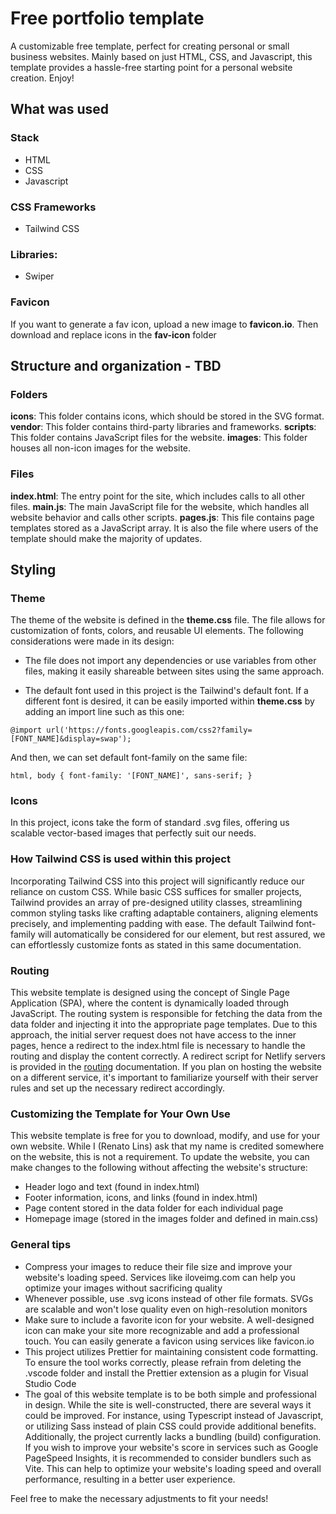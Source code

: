 

# Free portfolio template

A customizable free template, perfect for creating personal or small business websites. Mainly based on just HTML, CSS, and Javascript, this template provides a hassle-free starting point for a personal website creation. Enjoy!

## What was used

### Stack

* HTML
* CSS
* Javascript

### CSS Frameworks

* Tailwind CSS

### Libraries:

* Swiper

### Favicon

If you want to generate a fav icon, upload a new image to __favicon.io__. Then download and replace icons in the __fav-icon__ folder

## Structure and organization - TBD

### Folders

__icons__: This folder contains icons, which should be stored in the SVG format.
__vendor__: This folder contains third-party libraries and frameworks.
__scripts__: This folder contains JavaScript files for the website.
__images__: This folder houses all non-icon images for the website.

### Files

__index.html__: The entry point for the site, which includes calls to all other files.
__main.js__: The main JavaScript file for the website, which handles all website behavior and calls other scripts.
__pages.js__: This file contains page templates stored as a JavaScript array. It is also the file where users of the template should make the majority of updates.

## Styling

### Theme

The theme of the website is defined in the __theme.css__ file. The file allows for customization of fonts, colors, and reusable UI elements. The following considerations were made in its design:

* The file does not import any dependencies or use variables from other files, making it easily shareable between sites using the same approach.

* The default font used in this project is the Tailwind's default font. If a different font is desired, it can be easily imported within __theme.css__ by adding an import line such as this one:

```@import url('https://fonts.googleapis.com/css2?family=[FONT_NAME]&display=swap');```

And then, we can set default font-family on the same file:

```html, body { font-family: '[FONT_NAME]', sans-serif; }```

### Icons

In this project, icons take the form of standard .svg files, offering us scalable vector-based images that perfectly suit our needs.

### How Tailwind CSS is used within this project

Incorporating Tailwind CSS into this project will significantly reduce our reliance on custom CSS. While basic CSS suffices for smaller projects, Tailwind provides an array of pre-designed utility classes, streamlining common styling tasks like crafting adaptable containers, aligning elements precisely, and implementing padding with ease. The default Tailwind font-family will automatically be considered for our <html> element, but rest assured, we can effortlessly customize fonts as stated in this same documentation.

### Routing

This website template is designed using the concept of Single Page Application (SPA), where the content is dynamically loaded through JavaScript. The routing system is responsible for fetching the data from the data folder and injecting it into the appropriate page templates. Due to this approach, the initial server request does not have access to the inner pages, hence a redirect to the index.html file is necessary to handle the routing and display the content correctly. A redirect script for Netlify servers is provided in the [routing](routing.md) documentation. If you plan on hosting the website on a different service, it's important to familiarize yourself with their server rules and set up the necessary redirect accordingly.

### Customizing the Template for Your Own Use

This website template is free for you to download, modify, and use for your own website. While I (Renato Lins) ask that my name is credited somewhere on the website, this is not a requirement. To update the website, you can make changes to the following without affecting the website's structure:

* Header logo and text (found in index.html)
* Footer information, icons, and links (found in index.html)
* Page content stored in the data folder for each individual page
* Homepage image (stored in the images folder and defined in main.css)

### General tips

* Compress your images to reduce their file size and improve your website's loading speed. Services like iloveimg.com can help you optimize your images without sacrificing quality
* Whenever possible, use .svg icons instead of other file formats. SVGs are scalable and won't lose quality even on high-resolution monitors
* Make sure to include a favorite icon for your website. A well-designed icon can make your site more recognizable and add a professional touch. You can easily generate a favicon using services like favicon.io
* This project utilizes Prettier for maintaining consistent code formatting. To ensure the tool works correctly, please refrain from deleting the .vscode folder and install the Prettier extension as a plugin for Visual Studio Code
* The goal of this website template is to be both simple and professional in design. While the site is well-constructed, there are several ways it could be improved. For instance, using Typescript instead of Javascript, or utilizing Sass instead of plain CSS could provide additional benefits. Additionally, the project currently lacks a bundling (build) configuration. If you wish to improve your website's score in services such as Google PageSpeed Insights, it is recommended to consider bundlers such as Vite. This can help to optimize your website's loading speed and overall performance, resulting in a better user experience.

Feel free to make the necessary adjustments to fit your needs!



